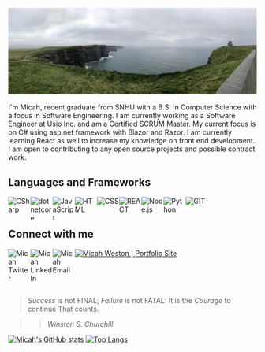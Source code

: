 <!-- README.md for Micah Weston - 8/14/2021 -->

![Ireland](https://github.com/micahweston/micahweston/blob/main/IMG_1234.JPEG "Ireland")

<p>
  I'm Micah, recent graduate from SNHU with a B.S. in Computer Science with a focus in Software Engineering. I am currently working as a Software Engineer at Usio Inc. and am a Certified SCRUM Master. My current focus is on C# using asp.net framework with Blazor and Razor. I am currently learning React as well to increase my knowledge on front end development. I am open to contributing to any open source projects and possible contract work.
</p>

<!-- Languages studied, or studying -->
<h2> Languages and Frameworks </h2>

<img align="left" alt="CSharp" width="45px" src="https://cdn.jsdelivr.net/gh/devicons/devicon/icons/csharp/csharp-original.svg"/>

<img align="left" alt="dotnetcore" width="45px" 
     src="https://cdn.jsdelivr.net/gh/devicons/devicon/icons/dotnetcore/dotnetcore-original.svg"/>

<img align="left" alt="JavaScript" width="45px"            src="https://camo.githubusercontent.com/9496882abd182958bcea4238ab44f7eb8928d7a4144c150f18f6c55ceb9b4490/68747470733a2f2f6564656e742e6769746875622e696f2f537570657254696e7949636f6e732f696d616765732f7376672f6a6176617363726970742e737667"/>

<img align="left" alt="HTML" width="45px"            src="https://camo.githubusercontent.com/72e5df59529a42423d671ba4c02bfb327d917517bfff18595c5e5dc17a5abece/68747470733a2f2f6564656e742e6769746875622e696f2f537570657254696e7949636f6e732f696d616765732f7376672f68746d6c352e737667"/>

<img align="left" alt="CSS" width="45px"            src="https://camo.githubusercontent.com/b788527f604d8e727fcc90d721984125bced85c8a1c9f8da69c6c4a3e51df3c5/68747470733a2f2f6564656e742e6769746875622e696f2f537570657254696e7949636f6e732f696d616765732f7376672f637373332e737667"/>

<img align="left" alt="REACT" width="45px"            src="https://camo.githubusercontent.com/98ce3f27aec475c03ad0441a7d4092f6b956814c7adc7f0049689dccedb82f1d/68747470733a2f2f6564656e742e6769746875622e696f2f537570657254696e7949636f6e732f696d616765732f7376672f72656163742e737667"/>

<img align="left" alt="Node.js" width="45px" 
     src="https://icon-library.com/images/node-js-icon/node-js-icon-20.jpg"/>

<img align="left" alt="Python" width="45px"            src="https://camo.githubusercontent.com/aa96ee3a3352c9c3c2161d3e95698d0885a277ab85d617fe77912627d37a3959/68747470733a2f2f6564656e742e6769746875622e696f2f537570657254696e7949636f6e732f696d616765732f7376672f707974686f6e2e737667"/>

<img align="left" alt="GIT" width="45px"            src="https://camo.githubusercontent.com/a7628672dbfd8720309680580dbfe8aff1d12a1bb2397b5c36cd10a56e08adf7/68747470733a2f2f6564656e742e6769746875622e696f2f537570657254696e7949636f6e732f696d616765732f7376672f6769742e737667"/>

<br>
<br>

<!-- Adding contact links -->
<h2> Connect with me </h2>
<a href="https://twitter.com/mmwest55" target="_blank">
  <img align="left" alt="Micah Twitter" width="45px"            src="https://camo.githubusercontent.com/35b0b8bfbd8840f35607fb56ad0a139047fd5d6e09ceb060c5c6f0a5abd1044c/68747470733a2f2f6564656e742e6769746875622e696f2f537570657254696e7949636f6e732f696d616765732f7376672f747769747465722e737667"/>
</a>

<a href="https://www.linkedin.com/in/micah-weston/" target="_blank">
  <img align="left" alt="Micah LinkedIn" width="45px"            src="https://camo.githubusercontent.com/c8a9c5b414cd812ad6a97a46c29af67239ddaeae08c41724ff7d945fb4c047e5/68747470733a2f2f6564656e742e6769746875622e696f2f537570657254696e7949636f6e732f696d616765732f7376672f6c696e6b6564696e2e737667"/>
</a>

<a href="mailto: micah.weston@gmail.com">
  <img align="left" alt="Micah Email" width="45px"            src="https://camo.githubusercontent.com/4a3dd8d10a27c272fd04b2ce8ed1a130606f95ea6a76b5e19ce8b642faa18c27/68747470733a2f2f6564656e742e6769746875622e696f2f537570657254696e7949636f6e732f696d616765732f7376672f676d61696c2e737667"/>
</a>

<a href="https://www.micah-weston.com" title="Portfolio Site"><img src="https://www.freepnglogos.com/uploads/logo-website-png/logo-website-website-logo-png-transparent-background-background-15.png" width="45px" alt="Micah Weston | Portfolio Site" /></a>



<br>
<br>
<br>
<!-- Adding quote -->

>  *Success* is not FINAL;
>  *Failure* is not FATAL:
>   It is the *Courage* to continue
>   That counts.
  
>> *Winston S. Churchill*

[![Micah's GitHub stats](https://github-readme-stats.vercel.app/api?username=micahweston&show_icons=true&theme=algolia)](https://github.com/micahweston/github-readme-stats)
[![Top Langs](https://github-readme-stats.vercel.app/api/top-langs/?username=micahweston&layout=compact&theme=algolia)](https://github.com/anuraghazra/github-readme-stats)

